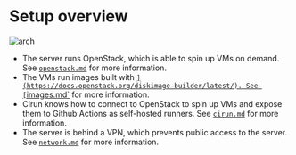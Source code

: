 # Setup overview

![arch](https://github.com/Quansight/open-gpu-server/assets/5647941/3441d6dd-5dc5-4137-affc-25a066656e45)

* The server runs OpenStack, which is able to spin up VMs on demand. See [`openstack.md`](./openstack.md) for more information.
* The VMs run images built with [`](https://docs.openstack.org/diskimage-builder/latest/). See [`images.md`](./images.md) for more information.
* Cirun knows how to connect to OpenStack to spin up VMs and expose them to Github Actions as self-hosted runners. See [`cirun.md`](./cirun.md) for more information.
* The server is behind a VPN, which prevents public access to the server. See [`network.md`](./network.md) for more information.
